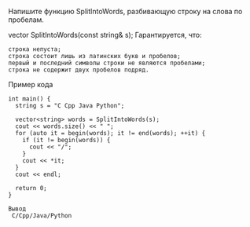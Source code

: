 Напишите функцию SplitIntoWords, разбивающую строку на слова по пробелам.

vector<string> SplitIntoWords(const string& s);
Гарантируется, что:
```
строка непуста;
строка состоит лишь из латинских букв и пробелов;
первый и последний символы строки не являются пробелами;
строка не содержит двух пробелов подряд.
```
Пример кода
```
int main() {
  string s = "C Cpp Java Python";

  vector<string> words = SplitIntoWords(s);
  cout << words.size() << " ";
  for (auto it = begin(words); it != end(words); ++it) {
    if (it != begin(words)) {
      cout << "/";
    }
    cout << *it;
  }
  cout << endl;
  
  return 0;
}
```
```
Вывод
 С/Cpp/Java/Python
```
